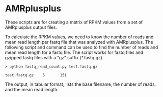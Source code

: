 # AMRplusplus

These scripts are for creating a matrix of RPKM values from a set of AMRplusplus output files.

To calculate the RPKM values, we need to know the number of reads and mean read length per fastq file that was analyzed with AMRplusplus. The following script and command can be used to find the number of reads and mean read length for a fastq file. The script works for fastq files and gzipped fastq files with a "gz" suffix (*.fastq.gz).

```
> python fastq_read_count.py test.fastq.gz

test.fastq.gz    5       151
```
The output, in tabular format, lists the base filename, the number of reads, and the mean read length.
